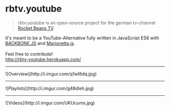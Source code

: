 # rbtv.youtube

> rbtv.youtube is an open-source project for the german tv-channel [Rocket Beans TV](https://www.rocketbeans.tv/).

It's meant to be a YouTube-Alternative fully written in JavaScript ES6 with [BACKBONE.JS](http://backbonejs.org/) and [Marionette.js](http://marionettejs.com/).<br>
<br>
Feel free to contribute!<br>
http://rbtv-youtube.herokuapp.com/<br>
<hr>
![Overview](http://i.imgur.com/q1wl8dq.jpg)
<hr>
![Playlists](http://i.imgur.com/g48dleh.jpg)
<hr>
![Videos](http://i.imgur.com/UKUcums.jpg)
